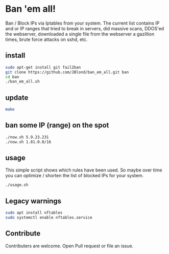 # Ban 'em all!

Ban / Block IPs via Iptables from your system.
The current list contains IP and or IP ranges that tried to break in servers, did massive scans, DDOS'ed the webserver, downloaded a single file from the webserver a gazillion times, brute force attacks on sshd, etc.

## install

```bash
sudo apt-get install git fail2ban
git clone https://github.com/JBlond/ban_em_all.git ban
cd ban
./ban_em_all.sh
```

## update

```bash
make
```

## ban some IP (range) on the spot

```bash
./now.sh 5.9.23.231
./now.sh 1.81.0.0/16
```

## usage

This simple script shows which rules have been used. So maybe over time you can optimize / shorten the list of blocked IPs for your system.

```bash
./usage.sh
```

## Legacy warnings

```bash
sudo apt install nftables
sudo systemctl enable nftables.service
```

## Contribute

Contributers are welcome. Open Pull request or file an issue.
